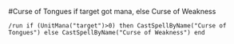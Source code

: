#Curse of Tongues if target got mana, else Curse of Weakness
```
/run if (UnitMana("target")>0) then CastSpellByName("Curse of Tongues") else CastSpellByName("Curse of Weakness") end
```